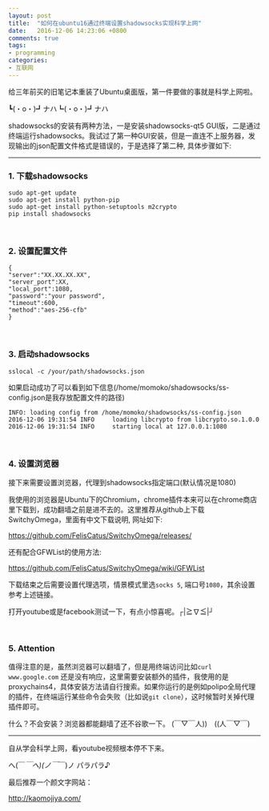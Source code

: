 ```yaml
---
layout: post
title:  "如何在ubuntu16通过终端设置shadowsocks实现科学上网"
date:   2016-12-06 14:23:06 +0800
comments: true
tags:
- programming
categories:
- 互联网
---
```


给三年前买的旧笔记本重装了Ubuntu桌面版，第一件要做的事就是科学上网啦。

┗(・o・)┛ナハ┗(・o・)┛ナハ

shadowsocks的安装有两种方法，一是安装shadowsocks-qt5 GUI版，二是通过终端运行shadowsocks。我试过了第一种GUI安装，但是一直连不上服务器，发现输出的json配置文件格式是错误的，于是选择了第二种, 具体步骤如下:

<hr>


### 1. 下载shadowsocks

```
sudo apt-get update
sudo apt-get install python-pip
sudo apt-get install python-setuptools m2crypto
pip install shadowsocks
```

<br/>

### 2. 设置配置文件

```
{
"server":"XX.XX.XX.XX",
"server_port":XX,
"local_port":1080,
"password":"your password",
"timeout":600,
"method":"aes-256-cfb"
}
```

<br/>

### 3. 启动shadowsocks

```
sslocal -c /your/path/shadowsocks.json
```

如果启动成功了可以看到如下信息(/home/momoko/shadowsocks/ss-config.json是我存放配置文件的路径)

```
INFO: loading config from /home/momoko/shadowsocks/ss-config.json
2016-12-06 19:31:54 INFO     loading libcrypto from libcrypto.so.1.0.0
2016-12-06 19:31:54 INFO     starting local at 127.0.0.1:1080
```

<br/>

### 4. 设置浏览器

接下来需要设置浏览器，代理到shadowsocks指定端口(默认情况是1080)

我使用的浏览器是Ubuntu下的Chromium，chrome插件本来可以在chrome商店里下载到，成功翻墙之前是进不去的。这里推荐从github上下载SwitchyOmega，里面有中文下载说明, 网址如下:

<a href="https://github.com/FelisCatus/SwitchyOmega/releases/">https://github.com/FelisCatus/SwitchyOmega/releases/</a>

还有配合GFWList的使用方法:

<a href="https://github.com/FelisCatus/SwitchyOmega/wiki/GFWList">https://github.com/FelisCatus/SwitchyOmega/wiki/GFWList</a>

下载结束之后需要设置代理选项，情景模式里选`socks 5`, 端口号`1080`，其余设置参考上述链接。

打开youtube或是facebook测试一下，有点小惊喜呢。┌|≧∇≦|┘

<br/>

### 5. Attention

值得注意的是，虽然浏览器可以翻墙了，但是用终端访问比如`curl www.google.com` 还是没有响应，这里需要安装额外的插件，我使用的是proxychains4，具体安装方法请自行搜索。如果你运行的是例如polipo全局代理的插件，在终端运行某些命令会失败（比如说`git clone`），这时候暂时关掉代理插件即可。

什么？不会安装？浏览器都能翻墙了还不谷歌一下。 (￣▽￣人))　((人￣▽￣)

<hr>

自从学会科学上网，看youtube视频根本停不下来。

へ(￣_￣へ)(ノ￣_￣)ノ パラパラ♪

最后推荐一个颜文字网站：

<a href="http://kaomojiya.com/">http://kaomojiya.com/</a>
